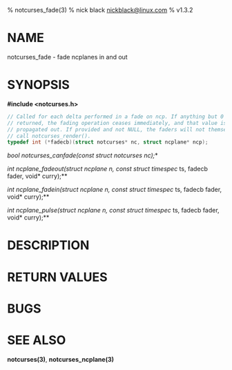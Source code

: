 % notcurses_fade(3)
% nick black <nickblack@linux.com>
% v1.3.2

# NAME

notcurses_fade - fade ncplanes in and out

# SYNOPSIS

**#include <notcurses.h>**

```c
// Called for each delta performed in a fade on ncp. If anything but 0 is
// returned, the fading operation ceases immediately, and that value is
// propagated out. If provided and not NULL, the faders will not themselves
// call notcurses_render().
typedef int (*fadecb)(struct notcurses* nc, struct ncplane* ncp);
```

**bool notcurses_canfade(const struct notcurses* nc);**

**int ncplane_fadeout(struct ncplane* n, const struct timespec* ts, fadecb fader, void* curry);**

**int ncplane_fadein(struct ncplane* n, const struct timespec* ts, fadecb fader, void* curry);**

**int ncplane_pulse(struct ncplane* n, const struct timespec* ts, fadecb fader, void* curry);**

# DESCRIPTION

# RETURN VALUES

# BUGS

# SEE ALSO

**notcurses(3)**, **notcurses_ncplane(3)**

